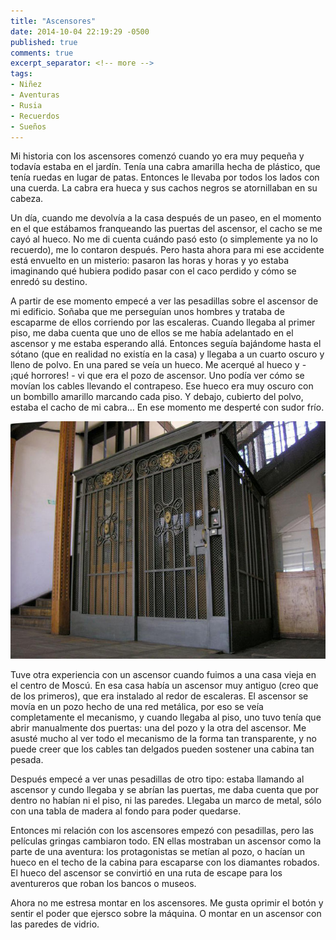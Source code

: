 ```yaml
---
title: "Ascensores"
date: 2014-10-04 22:19:29 -0500
published: true
comments: true
excerpt_separator: <!-- more -->
tags:
- Niñez
- Aventuras
- Rusia
- Recuerdos
- Sueños
---
```


Mi historia con los ascensores comenzó cuando yo era muy pequeña y todavía
estaba en el jardín. Tenía una cabra amarilla hecha de plástico,
que tenía ruedas en lugar de patas. Entonces le llevaba por todos los
lados con una cuerda. La cabra era hueca y sus cachos negros se atornillaban
en su cabeza.

<!-- more -->

Un día, cuando me devolvía a la casa después de un paseo, en el momento en
el que estábamos franqueando las puertas del ascensor, el cacho se me cayó
al hueco. No me di cuenta cuándo pasó esto (o simplemente ya no lo recuerdo),
me lo contaron después. Pero hasta ahora para mi ese accidente está envuelto
en un misterio: pasaron las horas y horas y yo estaba imaginando qué hubiera
podido pasar con el caco perdido y cómo se enredó su destino.

A partir de ese momento empecé a ver las pesadillas sobre el ascensor de mi
edificio. Soñaba que me perseguían unos hombres y trataba de escaparme de
ellos corriendo por las escaleras. Cuando llegaba al primer piso, me daba
cuenta que uno de ellos se me había adelantado en el ascensor y me estaba
esperando allá. Entonces seguía bajándome hasta el sótano (que en realidad
no existía en la casa) y llegaba a un cuarto oscuro y lleno de polvo.
En una pared se veía un hueco. Me acerqué al hueco y - ¡qué horrores! -
vi que era el pozo de ascensor. Uno podía ver cómo se movían los cables
llevando el contrapeso. Ese hueco era muy oscuro con un bombillo amarillo
marcando cada piso. Y debajo, cubierto del polvo, estaba el cacho de mi cabra...
En ese momento me desperté con sudor frío.

![](/images/russia/lift.jpg)

Tuve otra experiencia con un ascensor cuando fuimos a una casa vieja en el
centro de Moscú. En esa casa había un ascensor muy antiguo
(creo que de los primeros), que era instalado al redor de escaleras.
El ascensor se movía en un pozo hecho de una red metálica, por eso se veía
completamente el mecanismo, y cuando llegaba al piso, uno tuvo tenía que
abrir manualmente dos puertas: una del pozo y la otra del ascensor.
Me asusté mucho al ver todo el mecanismo de la forma tan transparente,
y no puede creer que los cables tan delgados pueden sostener una cabina
tan pesada.

Después empecé a ver unas pesadillas de otro tipo: estaba llamando al
ascensor y cundo llegaba y se abrían las puertas, me daba cuenta que por
dentro no habían ni el piso, ni las paredes. Llegaba un marco de metal,
sólo con una tabla de madera al fondo para poder quedarse.

Entonces mi relación con los ascensores empezó con pesadillas, pero
las películas gringas cambiaron todo. EN ellas mostraban un ascensor
como la parte de una aventura: los protagonistas se metían al pozo,
o hacían un hueco en el techo de la cabina para escaparse con los diamantes
robados. El hueco del ascensor se convirtió en una ruta de escape para los
aventureros que roban los bancos o museos.

Ahora no me estresa montar en los ascensores. Me gusta oprimir el botón y
sentir el poder que ejersco sobre la máquina. O montar en un ascensor con
las paredes de vidrio.
